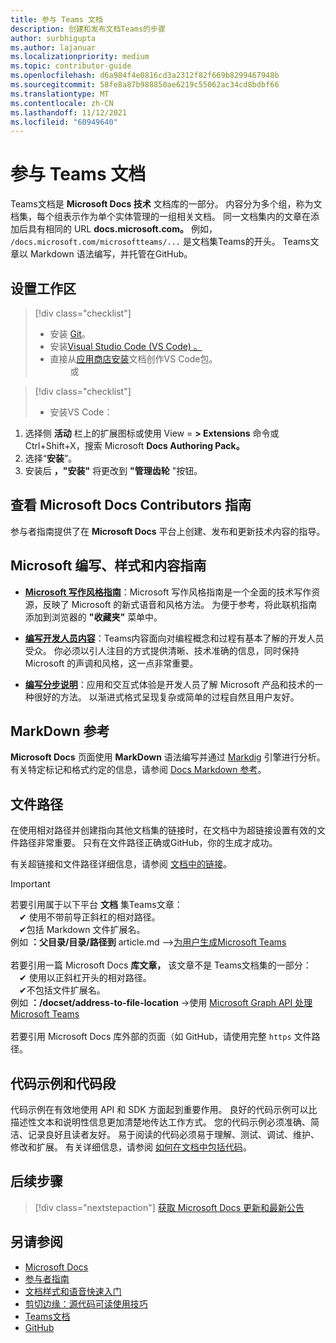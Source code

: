 ```yaml
---
title: 参与 Teams 文档
description: 创建和发布文档Teams的步骤
author: surbhigupta
ms.author: lajanuar
ms.localizationpriority: medium
ms.topic: contributor-guide
ms.openlocfilehash: d6a984f4e0816cd3a2312f82f669b8299467948b
ms.sourcegitcommit: 58fe8a87b988850ae6219c55062ac34cd8bdbf66
ms.translationtype: MT
ms.contentlocale: zh-CN
ms.lasthandoff: 11/12/2021
ms.locfileid: "60949640"
---
```

# <a name="contribute-to-teams-documentation"></a>参与 Teams 文档

Teams文档是 **Microsoft Docs 技术** 文档库的一部分。 内容分为多个组，称为文档集，每个组表示作为单个实体管理的一组相关文档。 同一文档集内的文章在添加后具有相同的 URL **docs.microsoft.com。** 例如， `/docs.microsoft.com/microsoftteams/...` 是文档集Teams的开头。 Teams文章以 Markdown 语法编写，并托管在GitHub。

## <a name="set-up-your-workspace"></a>设置工作区

> [!div class="checklist"]
>
> * 安装 [Git](https://git-scm.com/book/en/v2/Getting-Started-Installing-Git)。
> * 安装[Visual Studio Code (VS Code) 。](https://code.visualstudio.com/)
> * 直接从[应用商店安装](https://marketplace.visualstudio.com/items?itemName=docsmsft.docs-authoring-pack)文档创作VS Code包。
<br>&emsp;&emsp; 或

> [!div class="checklist"]
>
> * 安装VS Code：

   1. 选择侧 **活动** 栏上的扩展图标或使用 View = **> Extensions** 命令或 Ctrl+Shift+X，搜索 Microsoft **Docs Authoring Pack。**
   1. 选择“**安装**”。
   1. 安装后 **，"安装"** 将更改到 **"管理齿轮** "按钮。

## <a name="review-the-microsoft-docs-contributors-guide"></a>查看 Microsoft Docs Contributors 指南

参与者指南提供了在 **Microsoft Docs** 平台上创建、发布和更新技术内容的指导。 

## <a name="microsoft-writing-style-and-content-guides"></a>Microsoft 编写、样式和内容指南

* **[Microsoft 写作风格指南](/style-guide/welcome)**：Microsoft 写作风格指南是一个全面的技术写作资源，反映了 Microsoft 的新式语音和风格方法。 为便于参考，将此联机指南添加到浏览器的 **"收藏夹"** 菜单中。

* **[编写开发人员内容](/style-guide/developer-content/)**：Teams内容面向对编程概念和过程有基本了解的开发人员受众。 你必须以引人注目的方式提供清晰、技术准确的信息，同时保持 Microsoft 的声调和风格，这一点非常重要。

* **[编写分步说明](/style-guide/procedures-instructions/writing-step-by-step-instructions)**：应用和交互式体验是开发人员了解 Microsoft 产品和技术的一种很好的方法。 以渐进式格式呈现复杂或简单的过程自然且用户友好。

## <a name="markdown-reference"></a>MarkDown 参考

**Microsoft Docs** 页面使用 **MarkDown** 语法编写并通过 [Markdig](https://github.com/lunet-io/markdig) 引擎进行分析。 有关特定标记和格式约定的信息，请参阅 [Docs Markdown 参考](/contribute/markdown-reference)。

## <a name="file-paths"></a>文件路径

在使用相对路径并创建指向其他文档集的链接时，在文档中为超链接设置有效的文件路径非常重要。 只有在文件路径正确或GitHub，你的生成才成功。
 
有关超链接和文件路径详细信息，请参阅 [文档中的链接](/contribute/how-to-write-links)。

> [!IMPORTANT]
> 若要引用属于以下平台 **文档** 集Teams文章：<br>
> &emsp;&#x2714; 使用不带前导正斜杠的相对路径。<br>
> &emsp;&#x2714;包括 Markdown 文件扩展名。<br>
>例如 **：父目录/目录/路径到** article.md —>[为用户生成Microsoft Teams](../concepts/building-an-app.md) <br><br>
> 若要引用一篇 Microsoft Docs **库文章，** 该文章不是 Teams文档集的一部分：<br>
> &emsp;&#x2714; 使用以正斜杠开头的相对路径。<br>
> &emsp;&#x2714;不包括文件扩展名。 <br> 例如 **：/docset/address-to-file-location** ->使用 [Microsoft Graph API 处理Microsoft Teams](/graph/api/resources/teams-api-overview)<br><br>
> 若要引用 Microsoft Docs 库外部的页面（如 GitHub，请使用完整 `https` 文件路径。<br>

## <a name="code-samples-and-snippets"></a>代码示例和代码段

代码示例在有效地使用 API 和 SDK 方面起到重要作用。 良好的代码示例可以比描述性文本和说明性信息更加清楚地传达工作方式。 您的代码示例必须准确、简洁、记录良好且读者友好。 易于阅读的代码必须易于理解、测试、调试、维护、修改和扩展。 有关详细信息，请参阅 [如何在文档中包括代码](/contribute/code-in-docs)。

## <a name="next-step"></a>后续步骤

> [!div class="nextstepaction"]
> [获取 Microsoft Docs 更新和最新公告](/teamblog)

## <a name="see-also"></a>另请参阅

* [Microsoft Docs](/)
* [参与者指南](/contribute)
* [文档样式和语音快速入门](/contribute/style-quick-start)
* [剪切边缘：源代码可读使用技巧](/archive/msdn-magazine/2014/october/cutting-edge-source-code-readability-tips)
* [Teams文档](/microsoftteams/platform/overview)
* [GitHub](https://github.com/MicrosoftDocs/msteams-docs/tree/master/msteams-platform)
